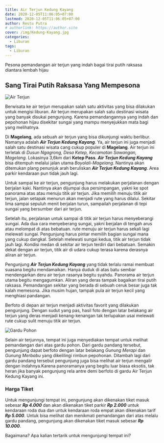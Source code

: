 ```yaml
---
title: Air Terjun Kedung Kayang
date: 2020-12-05T11:06:05+07:00
lastmod: 2020-12-05T11:06:05+07:00
author: Restu Putra
# authorlink: https://author.site
cover: /img/Kedung-Kayang.jpg
categories:
  - Liburan
tags:
  - Liburan
---
```


Pesona pemandangan air terjun yang indah bagai tirai putih raksasa diantara lembah hijau

<!--more-->

## Sang Tirai Putih Raksasa Yang Mempesona

![Air Terjun](/img/Air-Terjun-Kedung-Kayang.jpg)

Berwisata ke air terjun merupakan salah satu aktivitas yang bisa dilakukan untuk mengisi liburan. Air terjun merupakan salah satu destinasi wisata yang banyak disukai pengunjung. Karena pemandangannya yang indah dan pepohonan hijau disekitar sungai yang mampu menyejukkan mata bagi yang melihatnya.

Di **Magelang**, ada sebuah air terjun yang bisa dikunjungi waktu berlibur. Namanya adalah ***Air Terjun Kedung Kayang***. Ya, air terjun ini juga menjadi salah satu destinasi wisata cang cukup populer di **Magelang**. Air terjun ini terletak di *Dusun Ngagrong, Desa Ketep, Kecamatan Sawangan, Magelang*. Lokasinya 3,6km dari **Ketep Pass**. ***Air Terjun Kedung Kayang*** bisa ditempuh melalui jalan utama *Boyolali-Magelang*. Nantinya akan ditemukan plang penunjuk arah beruliskan ***Air Terjun Kedung Kayang***. Area parkir kendaraan pun tidak jauh lagi.

Untuk sampai ke air terjun, pengunjung harus melakukan perjalanan dengan berjalan kaki. Nantinya akan dijumpai dua persimpangan, yakni ke spot panorama atas atau menuju titik air terjun. Jika memilih menuju titik air terjun, jalan setapak menurun akan menjadi rute yang harus dilalui. Sekitar lima sampai sepuluh menit berjalan turun, sampailah perjalanan di tepi sungai yang bersumber dari air terjun.

Setelah itu, perjalanan untuk sampai di titik air terjun harus menyeberangi sungai. Ada dua cara menyeberang sungai, yakni berjalan di tengah arus atau melompat di atas bebatuan. rute menuju air terjun harus sekali lagi melewati sungai. Pengunjung harus pintar memilih bagian sungai mana yang cukup dangkal. Setelah melewati sungai kedua, titik air terjun tidak jauh lagi. Kondisi medan di sekitar air terjun terdiri dari bebatuan. Semakin dekat dengan air terjun, titik air di udara cukup terasa karena derasnya aliran air terjun.

Pengunjung ***Air Terjun Kedung Kayang*** yang tidak terlalu ramai membuat suasana begitu mendamaikan. Hanya duduk di atas batu sembar mendengarkan deru air terjun rasanya begitu syahdu. Panorama air terjun utama begitu mengagumkan. Aliran yang deras tampak bagaikan tirai putih raksasa. Pemandangan sekitar yang berada di sebuah ceruk besar juga tak kalah memesona. Jika musim hujan, tampak pula air terjun kecil yang menghiasi pandangan.

Berfoto di depan air terjun menjadi aktivitas favorit yang dilakukan pengunjung. Dengan sudut yang pas, hasil foto dengan latar belakang air terjun yang deras menjadi kenang-kenangan tak terlupakan usai melewati rute cukup sulit menuju titik air terjun.

![Gardu Pohon](/img/Gardu-Kedung-Kayang.jpg)

Selain air terjunnya, tempat ini juga menyediakan tempat untuk melihat pemandangan dari atas gardu pohon. Dari gardu pandang tersebut, pengunjung dapat berfoto dengan latar belakang *Gunung Merapi* dan *Gunung Merbabu* yang dikelilingi rimbun pepohonan. Ditambah lagi dari gardu pandang tersebut pengunjung juga bisa melihat air terjun mengalir dengan indahnya.Karena panoramanya yang begitu luar biasa eksotis, tak heran jika banyak pengunjung rela antre demi berfoto di gardu Air Terjun Kedung Kayang ini.

### Harga Tiket

Untuk mengunjungi tempat ini, pengunjung akan dikenakan tiket masuk sebesar ***Rp 4.000*** dan akan dikenakan tiket parkir ***Rp 2.000*** untuk kendaraan roda dua dan untuk kendaraan roda empat akan dikenakan tarif ***Rp 5.000***. Untuk bisa melihat dan menikmati pemandangan dari atas melalu gardu pandang, pengunjung akan dikenakan tiket masuk sebesar ***Rp 10.000***.

Bagaimana? Apa kalian tertarik untuk mengunjungi tempat ini?
